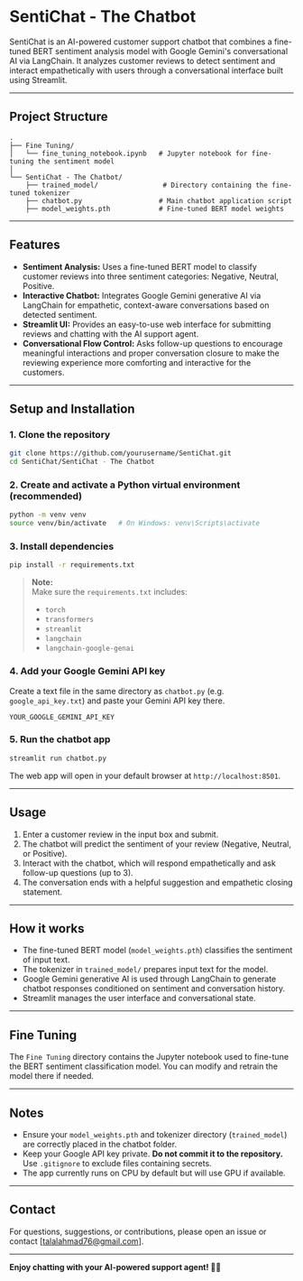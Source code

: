 # SentiChat - The Chatbot

SentiChat is an AI-powered customer support chatbot that combines a fine-tuned BERT sentiment analysis model with Google Gemini's conversational AI via LangChain. It analyzes customer reviews to detect sentiment and interact empathetically with users through a conversational interface built using Streamlit.

---

## Project Structure

```
.
├── Fine Tuning/
│   └── fine_tuning_notebook.ipynb   # Jupyter notebook for fine-tuning the sentiment model
│
└── SentiChat - The Chatbot/
    ├── trained_model/                # Directory containing the fine-tuned tokenizer
    ├── chatbot.py                   # Main chatbot application script
    ├── model_weights.pth            # Fine-tuned BERT model weights
```

---

## Features

- **Sentiment Analysis:** Uses a fine-tuned BERT model to classify customer reviews into three sentiment categories: Negative, Neutral, Positive.
- **Interactive Chatbot:** Integrates Google Gemini generative AI via LangChain for empathetic, context-aware conversations based on detected sentiment.
- **Streamlit UI:** Provides an easy-to-use web interface for submitting reviews and chatting with the AI support agent.
- **Conversational Flow Control:** Asks follow-up questions to encourage meaningful interactions and proper conversation closure to make the reviewing experience more comforting and interactive for the customers.

---

## Setup and Installation

### 1. Clone the repository

```bash
git clone https://github.com/yourusername/SentiChat.git
cd SentiChat/SentiChat - The Chatbot
```

### 2. Create and activate a Python virtual environment (recommended)

```bash
python -m venv venv
source venv/bin/activate   # On Windows: venv\Scripts\activate
```

### 3. Install dependencies

```bash
pip install -r requirements.txt
```

> **Note:**  
> Make sure the `requirements.txt` includes:
> - `torch`
> - `transformers`
> - `streamlit`
> - `langchain`
> - `langchain-google-genai`

### 4. Add your Google Gemini API key

Create a text file in the same directory as `chatbot.py` (e.g. `google_api_key.txt`) and paste your Gemini API key there.

```text
YOUR_GOOGLE_GEMINI_API_KEY
```

### 5. Run the chatbot app

```bash
streamlit run chatbot.py
```

The web app will open in your default browser at `http://localhost:8501`.

---

## Usage

1. Enter a customer review in the input box and submit.
2. The chatbot will predict the sentiment of your review (Negative, Neutral, or Positive).
3. Interact with the chatbot, which will respond empathetically and ask follow-up questions (up to 3).
4. The conversation ends with a helpful suggestion and empathetic closing statement.

---

## How it works

- The fine-tuned BERT model (`model_weights.pth`) classifies the sentiment of input text.
- The tokenizer in `trained_model/` prepares input text for the model.
- Google Gemini generative AI is used through LangChain to generate chatbot responses conditioned on sentiment and conversation history.
- Streamlit manages the user interface and conversational state.

---

## Fine Tuning

The `Fine Tuning` directory contains the Jupyter notebook used to fine-tune the BERT sentiment classification model. You can modify and retrain the model there if needed.

---

## Notes

- Ensure your `model_weights.pth` and tokenizer directory (`trained_model`) are correctly placed in the chatbot folder.
- Keep your Google API key private. **Do not commit it to the repository.** Use `.gitignore` to exclude files containing secrets.
- The app currently runs on CPU by default but will use GPU if available.


---

## Contact

For questions, suggestions, or contributions, please open an issue or contact [talalahmad76@gmail.com].

---

**Enjoy chatting with your AI-powered support agent! 🤖🧠**
